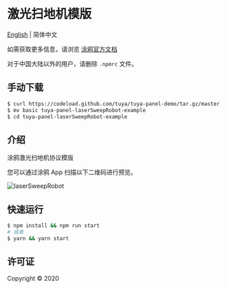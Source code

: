 # 激光扫地机模版

[English](./README.md) | 简体中文

如需获取更多信息，请浏览 [涂鸦官方文档](https://docs.tuya.com)

对于中国大陆以外的用户，请删除 `.npmrc` 文件。

## 手动下载

```bash
$ curl https://codeload.github.com/tuya/tuya-panel-demo/tar.gz/master | tar -xz --strip=2 tuya-panel-demo-master/examples/laserSweepRobot
$ mv basic tuya-panel-laserSweepRobot-example
$ cd tuya-panel-laserSweepRobot-example
```

## 介绍

涂鸦激光扫地机协议模版

您可以通过涂鸦 App 扫描以下二维码进行预览。

![laserSweepRobot](https://images.tuyacn.com/rms-static/1ea917f0-7d61-11eb-b60c-35c3dc2e2583-1614914164463.png?tyName=laserSweepRobot.png
)

## 快速运行

```bash
$ npm install && npm run start
# 或者
$ yarn && yarn start
```

## 许可证

Copyright © 2020
